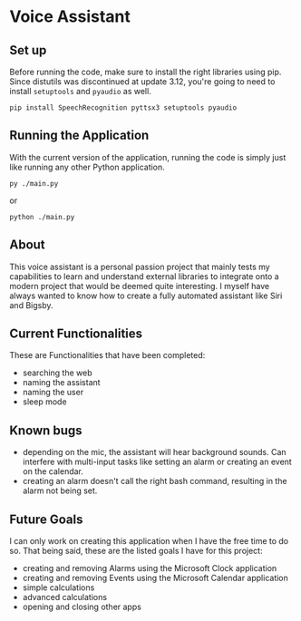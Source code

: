 # Voice Assistant

## Set up
Before running the code, make sure to install the right libraries using pip.
Since distutils was discontinued at update 3.12, you're going to need to install `setuptools` and `pyaudio` as well.
```
pip install SpeechRecognition pyttsx3 setuptools pyaudio
```

## Running the Application
With the current version of the application, running the code is simply just like running any other Python application.
```
py ./main.py
```
or
```
python ./main.py
```

## About
This voice assistant is a personal passion project that mainly tests my capabilities to learn and understand external libraries to integrate onto a modern project that would be deemed quite interesting. I myself have always wanted to know how to create a fully automated assistant like Siri and Bigsby.

## Current Functionalities
These are Functionalities that have been completed:
- searching the web
- naming the assistant
- naming the user
- sleep mode

## Known bugs
- depending on the mic, the assistant will hear background sounds. Can interfere with multi-input tasks like setting an alarm or creating an event on the calendar.
- creating an alarm doesn't call the right bash command, resulting in the alarm not being set.

## Future Goals
I can only work on creating this application when I have the free time to do so. That being said, these are the listed goals I have for this project:
- creating and removing Alarms using the Microsoft Clock application
- creating and removing Events using the Microsoft Calendar application
- simple calculations
- advanced calculations
- opening and closing other apps
